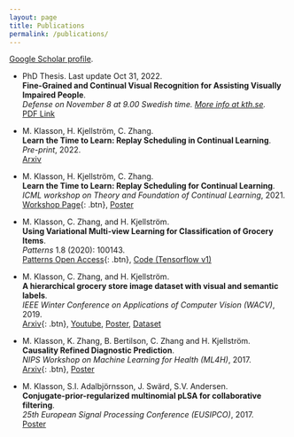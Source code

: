 ```yaml
---
layout: page
title: Publications
permalink: /publications/
---
```

[Google Scholar profile](https://scholar.google.es/citations?user=H9VHxP4AAAAJ&hl=en). 

* PhD Thesis. Last update Oct 31, 2022.<br>
**Fine-Grained and Continual Visual Recognition for Assisting Visually Impaired People**.<br>
*Defense on November 8 at 9.00 Swedish time. [More info at kth.se](https://www.kth.se/en/om/mot/kalender/fine-grained-and-continual-visual-recognition-for-assisting-visually-impaired-people-1.1199637?date=2022-11-08&orgdate=2022-11-08&length=1&orglength=1).*<br>
[PDF Link](https://marcusklasson.github.io/files/phdthesis_MarcusKlasson.pdf)

* M. Klasson, H. Kjellström,  C. Zhang.<br>
**Learn the Time to Learn: Replay Scheduling in Continual Learning**.<br>
*Pre-print*, 2022.<br>
[Arxiv](https://arxiv.org/abs/2209.08660)

* M. Klasson, H. Kjellström,  C. Zhang.<br>
**Learn the Time to Learn: Replay Scheduling for Continual Learning**.<br>
*ICML workshop on Theory and Foundation of Continual Learning*, 2021.<br>
[Workshop Page](https://sites.google.com/view/cl-theory-icml2021/accepted-papers){: .btn}, 
[Poster](https://marcusklasson.github.io/files/poster_icml_clworkshop2021.pdf)

* M. Klasson,  C. Zhang, and H. Kjellström.<br>
**Using Variational Multi-view Learning for Classification of Grocery Items**.<br>
*Patterns* 1.8 (2020): 100143.<br>
[Patterns Open Access](https://doi.org/10.1016/j.patter.2020.100143){: .btn},
[Code (Tensorflow v1)](https://github.com/marcusklasson/vcca_grocerystore)

* M. Klasson, C. Zhang, and H. Kjellström.<br>
**A hierarchical grocery store image dataset with visual and semantic labels**.<br>
*IEEE Winter Conference on Applications of Computer Vision (WACV)*, 2019.<br>
[Arxiv](https://arxiv.org/abs/1901.00711){: .btn}, 
[Youtube](https://www.youtube.com/watch?v=aTCK0OWil-A), 
[Poster](https://marcusklasson.github.io/files/poster_wacv2019.pdf),
[Dataset](https://github.com/marcusklasson/GroceryStoreDataset)

* M. Klasson, K. Zhang, B. Bertilson, C. Zhang and H. Kjellström.<br>
**Causality Refined Diagnostic Prediction**.<br>
*NIPS Workshop on Machine Learning for Health (ML4H)*, 2017.<br>
[Arxiv](https://arxiv.org/abs/1711.10915){: .btn},
[Poster](https://marcusklasson.github.io/files/poster_ml4h2017.pdf)

* M. Klasson, S.I. Adalbjörnsson, J. Swärd, S.V. Andersen.<br>
**Conjugate-prior-regularized multinomial pLSA for collaborative filtering**.<br>
*25th European Signal Processing Conference (EUSIPCO)*, 2017.<br>
[Poster](https://marcusklasson.github.io/files/poster_eusipco2017.pdf)

